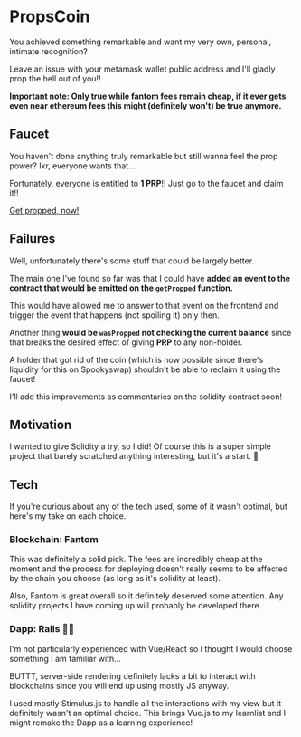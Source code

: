 # PropsCoin
You achieved something remarkable and want my very own, personal, intimate recognition? 

Leave an issue with your metamask wallet public address and I'll gladly prop the hell out of you!!

**Important note: Only true while fantom fees remain cheap, if it ever gets even near ethereum fees this might (definitely won't) be true anymore.**

## Faucet
You haven't done anything truly remarkable but still wanna feel the prop power? Ikr, everyone wants that...

Fortunately, everyone is entitled to **1 PRP**!! Just go to the faucet and claim it!!

[Get propped, now!](https://getproppedm8.herokuapp.com/)

## Failures
Well, unfortunately there's some stuff that could be largely better. 

The main one I've found so far was that I could have **added an event to the contract that would be emitted on the ``getPropped`` function.**

This would have allowed me to answer to that event on the frontend and trigger the event that happens (not spoiling it) only then.

Another thing **would be ``wasPropped`` not checking the current balance** since that breaks the desired effect of giving **PRP** to any non-holder.

A holder that got rid of the coin (which is now possible since there's liquidity for this on Spookyswap) shouldn't be able to reclaim it using the faucet!

I'll add this improvements as commentaries on the solidity contract soon!

## Motivation
I wanted to give Solidity a try, so I did! 
Of course this is a super simple project that barely scratched anything interesting, but it's a start. 💯

## Tech
If you're curious about any of the tech used, some of it wasn't optimal, but here's my take on each choice.

### Blockchain: Fantom
This was definitely a solid pick. The fees are incredibly cheap at the moment and the process for deploying doesn't really seems to be affected by the chain you choose (as long as it's solidity at least). 

Also, Fantom is great overall so it definitely deserved some attention. Any solidity projects I have coming up will probably be developed there.

### Dapp: Rails 🤷‍♂️
I'm not particularly experienced with Vue/React so I thought I would choose something I am familiar with...

BUTTT, server-side rendering definitely lacks a bit to interact with blockchains since you will end up using mostly JS anyway.

I used mostly Stimulus.js to handle all the interactions with my view but it definitely wasn't an optimal choice. This brings Vue.js to my learnlist and I might remake the Dapp as a learning experience!

